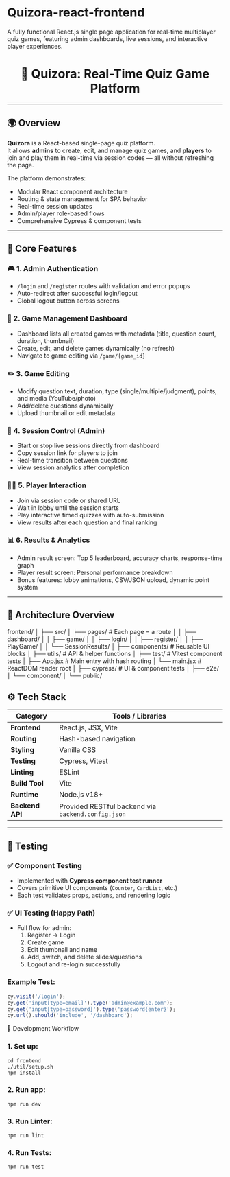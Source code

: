 # Quizora-react-frontend
A fully functional React.js single page application for real-time multiplayer quiz games, featuring admin dashboards, live sessions, and interactive player experiences.


<h1 align="center">🧠 Quizora: Real-Time Quiz Game Platform</h1>

---

## 🌍 Overview

**Quizora** is a React-based single-page quiz platform.  
It allows **admins** to create, edit, and manage quiz games, and **players** to join and play them in real-time via session codes — all without refreshing the page.

The platform demonstrates:
- Modular React component architecture
- Routing & state management for SPA behavior
- Real-time session updates
- Admin/player role-based flows
- Comprehensive Cypress & component tests

---

## 🧩 Core Features

### 🎮 1. Admin Authentication
- `/login` and `/register` routes with validation and error popups  
- Auto-redirect after successful login/logout  
- Global logout button across screens  

### 🧱 2. Game Management Dashboard
- Dashboard lists all created games with metadata (title, question count, duration, thumbnail)  
- Create, edit, and delete games dynamically (no refresh)  
- Navigate to game editing via `/game/{game_id}`  

### ✏️ 3. Game Editing
- Modify question text, duration, type (single/multiple/judgment), points, and media (YouTube/photo)  
- Add/delete questions dynamically  
- Upload thumbnail or edit metadata  

### 🚀 4. Session Control (Admin)
- Start or stop live sessions directly from dashboard  
- Copy session link for players to join  
- Real-time transition between questions  
- View session analytics after completion  

### 🧑‍🎓 5. Player Interaction
- Join via session code or shared URL  
- Wait in lobby until the session starts  
- Play interactive timed quizzes with auto-submission  
- View results after each question and final ranking  

### 📊 6. Results & Analytics
- Admin result screen: Top 5 leaderboard, accuracy charts, response-time graph  
- Player result screen: Personal performance breakdown  
- Bonus features: lobby animations, CSV/JSON upload, dynamic point system  

---

## 🧠 Architecture Overview
frontend/
│
├── src/
│ ├── pages/ # Each page = a route
│ │ ├── dashboard/
│ │ ├── game/
│ │ ├── login/
│ │ ├── register/
│ │ ├── PlayGame/
│ │ └── SessionResults/
│ ├── components/ # Reusable UI blocks
│ ├── utils/ # API & helper functions
│ ├── test/ # Vitest component tests
│ ├── App.jsx # Main entry with hash routing
│ └── main.jsx # ReactDOM render root
│
├── cypress/ # UI & component tests
│ ├── e2e/
│ └── component/
│
└── public/

## ⚙️ Tech Stack

| Category | Tools / Libraries |
|-----------|-------------------|
| **Frontend** | React.js, JSX, Vite |
| **Routing** | Hash-based navigation |
| **Styling** | Vanilla CSS |
| **Testing** | Cypress, Vitest |
| **Linting** | ESLint |
| **Build Tool** | Vite |
| **Runtime** | Node.js v18+ |
| **Backend API** | Provided RESTful backend via `backend.config.json` |

---

## 🧪 Testing

### ✅ Component Testing
- Implemented with **Cypress component test runner**  
- Covers primitive UI components (`Counter`, `CardList`, etc.)  
- Each test validates props, actions, and rendering logic  

### ✅ UI Testing (Happy Path)
- Full flow for admin:
  1. Register → Login  
  2. Create game  
  3. Edit thumbnail and name  
  4. Add, switch, and delete slides/questions  
  5. Logout and re-login successfully  

### Example Test:
```js
cy.visit('/login');
cy.get('input[type=email]').type('admin@example.com');
cy.get('input[type=password]').type('password{enter}');
cy.url().should('include', '/dashboard');
```
🔧 Development Workflow
### 1. Set up:
    cd frontend
    ./util/setup.sh
    npm install

### 2. Run app:
    npm run dev

### 3. Run Linter:
    npm run lint

### 4. Run Tests:
    npm run test





    

    
